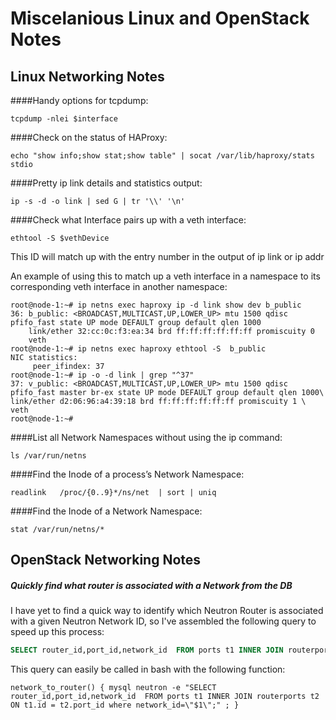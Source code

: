 # Miscelanious Linux and OpenStack Notes

## Linux Networking Notes 
####Handy options for tcpdump:
```shell
tcpdump -nlei $interface
```

####Check on the status of HAProxy:
```shell
echo "show info;show stat;show table" | socat /var/lib/haproxy/stats stdio
```

####Pretty ip link details and statistics output:
```shell
ip -s -d -o link | sed G | tr '\\' '\n'
```

####Check what Interface pairs up with a veth interface:
```shell
ethtool -S $vethDevice
```
This ID will match up with the entry number in the output of ip link or ip addr

An example of using this to match up a veth interface in a namespace to its corresponding veth interface in another namespace:
```shell
root@node-1:~# ip netns exec haproxy ip -d link show dev b_public
36: b_public: <BROADCAST,MULTICAST,UP,LOWER_UP> mtu 1500 qdisc pfifo_fast state UP mode DEFAULT group default qlen 1000
    link/ether 32:cc:0c:f3:ea:34 brd ff:ff:ff:ff:ff:ff promiscuity 0
    veth
root@node-1:~# ip netns exec haproxy ethtool -S  b_public
NIC statistics:
     peer_ifindex: 37
root@node-1:~# ip -o -d link | grep "^37"
37: v_public: <BROADCAST,MULTICAST,UP,LOWER_UP> mtu 1500 qdisc pfifo_fast master br-ex state UP mode DEFAULT group default qlen 1000\    link/ether d2:06:96:a4:39:18 brd ff:ff:ff:ff:ff:ff promiscuity 1 \    veth
root@node-1:~#
```

####List all Network Namespaces without using the ip command:
```shell
ls /var/run/netns
```

####Find the Inode of a process’s Network Namespace:
```shell
readlink   /proc/{0..9}*/ns/net  | sort | uniq
```
####Find the Inode of a Network Namespace:
```shell
stat /var/run/netns/*
```

## OpenStack Networking Notes
##### Quickly find what router is associated with a Network from the DB
I have yet to find a quick way to identify which Neutron Router is associated with a given Neutron Network ID, so I've assembled the following query to speed up this process:
```SQL
SELECT router_id,port_id,network_id  FROM ports t1 INNER JOIN routerports t2 ON t1.id = t2.port_id where network_id="NETWORK_UUID";
```

This query can easily be called in bash with the following function:
```shell
network_to_router() { mysql neutron -e "SELECT router_id,port_id,network_id  FROM ports t1 INNER JOIN routerports t2 ON t1.id = t2.port_id where network_id=\"$1\";" ; }
```
